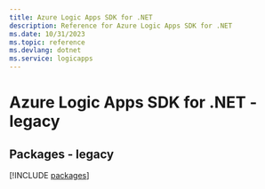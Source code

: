 ```yaml
---
title: Azure Logic Apps SDK for .NET
description: Reference for Azure Logic Apps SDK for .NET
ms.date: 10/31/2023
ms.topic: reference
ms.devlang: dotnet
ms.service: logicapps
---
```

# Azure Logic Apps SDK for .NET - legacy
## Packages - legacy
[!INCLUDE [packages](logic-apps-index.md)]